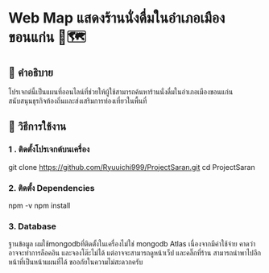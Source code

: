 # Web Map แสดงร้านนั่งดื่มในอำเภอเมืองขอนแก่น 🍻🗺️

## 📌 คำอธิบาย
โปรเจกต์นี้เป็นแผนที่ออนไลน์ที่ช่วยให้ผู้ใช้สามารถค้นหาร้านนั่งดื่มในอำเภอเมืองขอนแก่น  
สนับสนุนธุรกิจท้องถิ่นและส่งเสริมการท่องเที่ยวในพื้นที่

## 🚀 วิธีการใช้งาน

### 1️ . ติดตั้งโปรเจกต์บนเครื่อง
git clone https://github.com/Ryuuichi999/ProjectSaran.git
cd ProjectSaran

### 2. ติดตั้ง Dependencies
npm -v
npm install

### 3. Database 
ฐานข้อมูล ผมใช้mongodbที่ติดตั้งในเครื่องไม่ใช่ mongodb Atlas เนื่องจากมีค่าใช้จ่าย
คาดว่าอาจจะทำการล็อคอิน และจองโต๊ะไม่ได้ แต่อาจจะสามารถดูหน้าเว็ป และคลิ๊กที่ร้าน สามารถนำพาไปอีกหน้าที่เป็นหน้าแผนที่ได้ ขออภัยในความไม่สะดวกครับ
